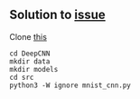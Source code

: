 ## Solution to [issue](https://github.com/soumendra/deep_learning_adi/issues/4)

Clone [this](https://github.com/soumendra/image_classification_mnist.git)
```
cd DeepCNN
mkdir data
mkdir models
cd src
python3 -W ignore mnist_cnn.py
```